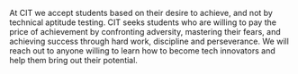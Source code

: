 At CIT we accept students based on their desire to achieve, and not by technical aptitude testing. CIT seeks students who are willing to pay the price of achievement by confronting adversity, mastering their fears, and achieving success through hard work, discipline and perseverance. We will reach out to anyone willing to learn how to become tech innovators and help them bring out their potential.
